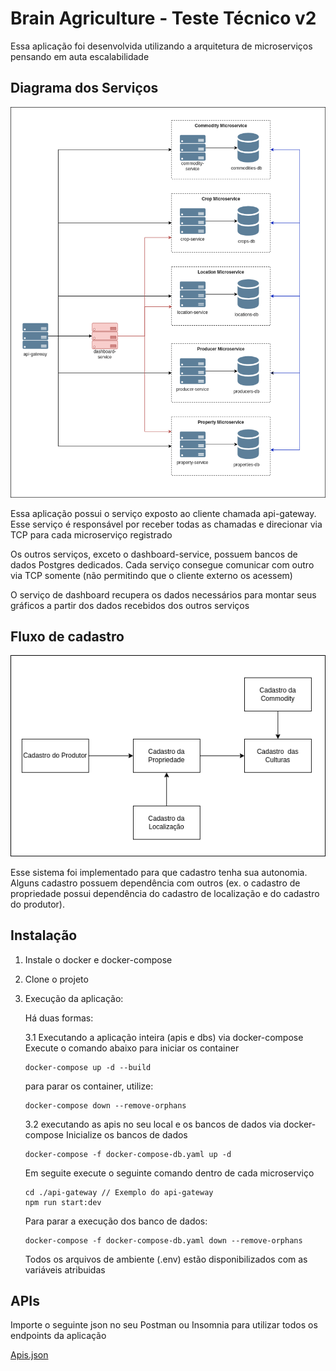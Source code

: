 # Brain Agriculture - Teste Técnico v2

Essa aplicação foi desenvolvida utilizando a arquitetura de microserviços pensando em auta escalabilidade 

## Diagrama dos Serviços

![Diagrama dos microserviços](README_FILES/diagram.png)

Essa aplicação possui o serviço exposto ao cliente chamada api-gateway. Esse serviço é responsável por receber todas as chamadas e direcionar via TCP para cada microserviço registrado

Os outros serviços, exceto o dashboard-service, possuem bancos de dados Postgres dedicados. Cada serviço consegue comunicar com outro via TCP somente (não permitindo que o cliente externo os acessem)

O serviço de dashboard recupera os dados necessários para montar seus gráficos a partir dos dados recebidos dos outros serviços

## Fluxo de cadastro 

![Fluxo de registro](README_FILES/register.png)

Esse sistema foi implementado para que cadastro tenha sua autonomia. Alguns cadastro possuem dependência com outros (ex. o cadastro de propriedade possui dependência do cadastro de localização e do cadastro do produtor).

## Instalação
1. Instale o docker e docker-compose
2. Clone o projeto
3. Execução da aplicação: 
    
    Há duas formas: 
    
    3.1 Executando a aplicação inteira (apis e dbs) via docker-compose 
    Execute o comando abaixo para iniciar os container
    ```
    docker-compose up -d --build
    ```
    para parar os container, utilize:
    ```
    docker-compose down --remove-orphans
    ```


    3.2 executando as apis no seu local e os bancos de dados via docker-compose
    Inicialize os bancos de dados
    ```
    docker-compose -f docker-compose-db.yaml up -d    
    ```
    Em seguite execute o seguinte comando dentro de cada microserviço
    ```
    cd ./api-gateway // Exemplo do api-gateway
    npm run start:dev   
    ```
    Para parar a execução dos banco de dados:
     ```
    docker-compose -f docker-compose-db.yaml down --remove-orphans   
    ```
    Todos os arquivos de ambiente (.env) estão disponibilizados com as variáveis atribuidas


## APIs
Importe o seguinte json no seu Postman ou Insomnia para utilizar todos os endpoints da aplicação


[Apis.json](README_FILES/brain-ag.postman_collection.json)